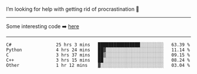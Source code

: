 I’m looking for help with getting rid of procrastination 🤔

-----

Some interesting code :arrow_right: [here](https://github.com/zhen8838/playground)

-----

<!--START_SECTION:waka-->

```text
C#                 25 hrs 3 mins   ████████████████░░░░░░░░░   63.39 %
Python             4 hrs 24 mins   ██▓░░░░░░░░░░░░░░░░░░░░░░   11.14 %
C                  3 hrs 37 mins   ██▒░░░░░░░░░░░░░░░░░░░░░░   09.15 %
C++                3 hrs 15 mins   ██░░░░░░░░░░░░░░░░░░░░░░░   08.24 %
Other              1 hr 12 mins    ▓░░░░░░░░░░░░░░░░░░░░░░░░   03.04 %
```

<!--END_SECTION:waka-->

<!--
**zhen8838/zhen8838** is a ✨ _special_ ✨ repository because its `README.md` (this file) appears on your GitHub profile.

Here are some ideas to get you started:

- 🔭 I’m currently working on ...
- 🌱 I’m currently learning ...
- 👯 I’m looking to collaborate on ...
 ...
- 💬 Ask me about ...
- 📫 How to reach me: ...
- 😄 Pronouns: ...
- ⚡ Fun fact: ...
-->
